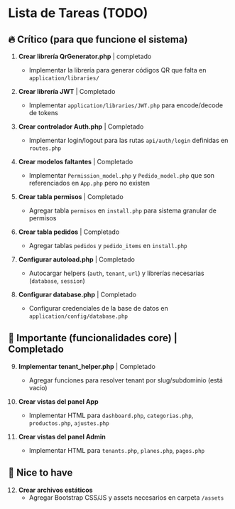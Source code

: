 # Lista de Tareas (TODO)

## 🔥 Crítico (para que funcione el sistema)

1. **Crear librería QrGenerator.php** | completado

   - Implementar la librería para generar códigos QR que falta en `application/libraries/`

2. **Crear librería JWT** | Completado

   - Implementar `application/libraries/JWT.php` para encode/decode de tokens

3. **Crear controlador Auth.php** | Completado

   - Implementar login/logout para las rutas `api/auth/login` definidas en `routes.php`

4. **Crear modelos faltantes** | Completado

   - Implementar `Permission_model.php` y `Pedido_model.php` que son referenciados en `App.php` pero no existen

5. **Crear tabla permisos** | Completado

   - Agregar tabla `permisos` en `install.php` para sistema granular de permisos

6. **Crear tabla pedidos** | Completado

   - Agregar tablas `pedidos` y `pedido_items` en `install.php`

7. **Configurar autoload.php** | Completado

   - Autocargar helpers (`auth`, `tenant`, `url`) y librerías necesarias (`database`, `session`)

8. **Configurar database.php** | Completado

   - Configurar credenciales de la base de datos en `application/config/database.php`

## 🎯 Importante (funcionalidades core) | Completado

9. **Implementar tenant_helper.php** | Completado

   - Agregar funciones para resolver tenant por slug/subdominio (está vacío)

10. **Crear vistas del panel App**

    - Implementar HTML para `dashboard.php`, `categorias.php`, `productos.php`, `ajustes.php`

11. **Crear vistas del panel Admin**
    - Implementar HTML para `tenants.php`, `planes.php`, `pagos.php`

## 💅 Nice to have

12. **Crear archivos estáticos**
    - Agregar Bootstrap CSS/JS y assets necesarios en carpeta `/assets`

